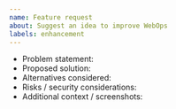 ```yaml
---
name: Feature request
about: Suggest an idea to improve WebOps
labels: enhancement
---
```


- Problem statement:
- Proposed solution:
- Alternatives considered:
- Risks / security considerations:
- Additional context / screenshots: